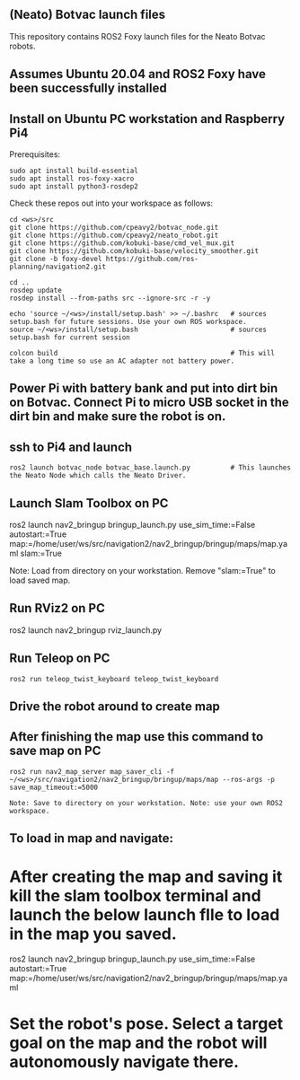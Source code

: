 ## (Neato) Botvac launch files
 
This repository contains ROS2 Foxy launch files for the Neato Botvac robots.
 
## Assumes Ubuntu 20.04 and ROS2 Foxy have been successfully installed
 
## Install on Ubuntu PC workstation and Raspberry Pi4
 
Prerequisites:
 
    sudo apt install build-essential
    sudo apt install ros-foxy-xacro
    sudo apt install python3-rosdep2
 
Check these repos out into your workspace as follows:
 
    cd <ws>/src
    git clone https://github.com/cpeavy2/botvac_node.git
    git clone https://github.com/cpeavy2/neato_robot.git
    git clone https://github.com/kobuki-base/cmd_vel_mux.git
    git clone https://github.com/kobuki-base/velocity_smoother.git
    git clone -b foxy-devel https://github.com/ros-planning/navigation2.git
     
    cd ..
    rosdep update
    rosdep install --from-paths src --ignore-src -r -y

    echo 'source ~/<ws>/install/setup.bash' >> ~/.bashrc   # sources setup.bash for future sessions. Use your own ROS workspace.
    source ~/<ws>/install/setup.bash                       # sources setup.bash for current session
    
    colcon build                                           # This will take a long time so use an AC adapter not battery power.
 
## Power Pi with battery bank and put into dirt bin on Botvac. Connect Pi to micro USB socket in the dirt bin and make sure the robot is on.
## ssh to Pi4 and launch

    ros2 launch botvac_node botvac_base.launch.py          # This launches the Neato Node which calls the Neato Driver.

## Launch Slam Toolbox on PC

   ros2 launch nav2_bringup bringup_launch.py use_sim_time:=False autostart:=True map:=/home/user/ws/src/navigation2/nav2_bringup/bringup/maps/map.yaml slam:=True
   
   Note: Load from directory on your workstation. Remove "slam:=True" to load saved map.

## Run RViz2 on PC

   ros2 launch nav2_bringup rviz_launch.py 

## Run Teleop on PC

    ros2 run teleop_twist_keyboard teleop_twist_keyboard
    
## Drive the robot around to create map

## After finishing the map use this command to save map on PC

    ros2 run nav2_map_server map_saver_cli -f ~/<ws>/src/navigation2/nav2_bringup/bringup/maps/map --ros-args -p save_map_timeout:=5000
    
    Note: Save to directory on your workstation. Note: use your own ROS2 workspace.
    
## To load in map and navigate: 

   # After creating the map and saving it kill the slam toolbox terminal and launch the below launch flle to load in the map you saved.

   ros2 launch nav2_bringup bringup_launch.py use_sim_time:=False autostart:=True map:=/home/user/ws/src/navigation2/nav2_bringup/bringup/maps/map.yaml
    
# Set the robot's pose. Select a target goal on the map and the robot will autonomously navigate there.
    
